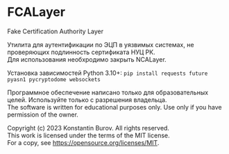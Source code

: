 # FCALayer
Fake Certification Authority Layer

Утилита для аутентификации по ЭЦП в уязвимых системах, не проверяющих подлинность сертификата НУЦ РК.  
Для использования необхродимо закрыть NCALayer.

Установка зависимостей Python 3.10+: `pip install requests future pyasn1 pycryptodome websockets`


Программное обеспечение написано только для образовательных целей. Используйте только с разрешения владельца.  
The software is written for educational purposes only. Use only if you have permission of the owner.



Copyright (c) 2023 Konstantin Burov. All rights reserved.  
This work is licensed under the terms of the MIT license.  
For a copy, see <https://opensource.org/licenses/MIT>.
